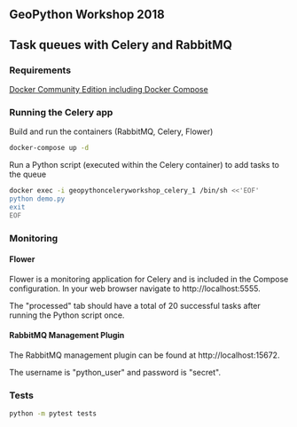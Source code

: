 ## GeoPython Workshop 2018
## Task queues with Celery and RabbitMQ

### Requirements

[Docker Community Edition including Docker Compose](https://www.docker.com/community-edition)

### Running the Celery app

Build and run the containers (RabbitMQ, Celery, Flower)
```bash
docker-compose up -d
```

Run a Python script (executed within the Celery container) to add tasks to the queue
```bash
docker exec -i geopythonceleryworkshop_celery_1 /bin/sh <<'EOF'
python demo.py
exit
EOF
```

### Monitoring

#### Flower

Flower is a monitoring application for Celery and is included in the Compose configuration. In your web browser navigate to http://localhost:5555. 

The "processed" tab should have a total of 20 successful tasks after running the Python script once.

#### RabbitMQ Management Plugin

The RabbitMQ management plugin can be found at http://localhost:15672.

The username is "python_user" and password is "secret".

### Tests

```bash
python -m pytest tests
```
